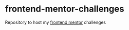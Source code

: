# frontend-mentor-challenges
Repository to host my [frontend mentor](https://www.frontendmentor.io) challenges
